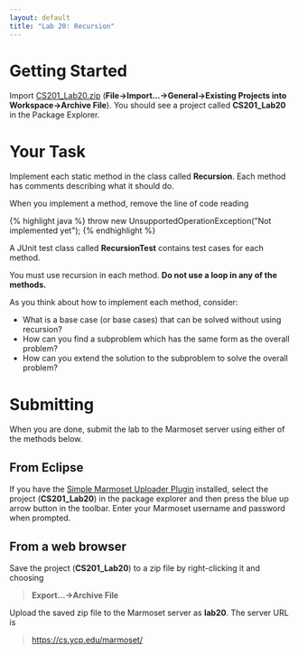 ```yaml
---
layout: default
title: "Lab 20: Recursion"
---
```


Getting Started
===============

Import [CS201\_Lab20.zip](CS201_Lab20.zip) (**File&rarr;Import...&rarr;General&rarr;Existing Projects into Workspace&rarr;Archive File**). You should see a project called **CS201\_Lab20** in the Package Explorer.

Your Task
=========

Implement each static method in the class called **Recursion**. Each method has comments describing what it should do.

When you implement a method, remove the line of code reading

{% highlight java %}
throw new UnsupportedOperationException("Not implemented yet");
{% endhighlight %}

A JUnit test class called **RecursionTest** contains test cases for each method.

You must use recursion in each method. **Do not use a loop in any of the methods.**

As you think about how to implement each method, consider:

-   What is a base case (or base cases) that can be solved without using recursion?
-   How can you find a subproblem which has the same form as the overall problem?
-   How can you extend the solution to the subproblem to solve the overall problem?

Submitting
==========

When you are done, submit the lab to the Marmoset server using either of the methods below.

From Eclipse
------------

If you have the [Simple Marmoset Uploader Plugin](../resources/index.html) installed, select the project (**CS201\_Lab20**) in the package explorer and then press the blue up arrow button in the toolbar. Enter your Marmoset username and password when prompted.

From a web browser
------------------

Save the project (**CS201\_Lab20**) to a zip file by right-clicking it and choosing

> **Export...&rarr;Archive File**

Upload the saved zip file to the Marmoset server as **lab20**. The server URL is

> <https://cs.ycp.edu/marmoset/>

